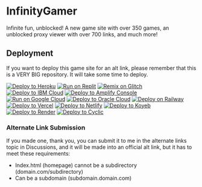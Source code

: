 # InfinityGamer

Infinite fun, unblocked!
A new game site with over 350 games, an unblocked proxy viewer with over 700 links, and much more!

## Deployment

If you want to deploy this game site for an alt link, please remember that this is a VERY BIG repository. It will take some time to deploy.

[![Deploy to Heroku](https://binbashbanana.github.io/deploy-buttons/buttons/remade/heroku.svg)](https://heroku.com/deploy/?template=https://github.com/InfinityGamer-Game-Site/InfinityGamer)
[![Run on Replit](https://binbashbanana.github.io/deploy-buttons/buttons/remade/replit.svg)](https://replit.com/github/InfinityGamer-Game-Site/InfinityGamer)
[![Remix on Glitch](https://binbashbanana.github.io/deploy-buttons/buttons/remade/glitch.svg)](https://glitch.com/edit/#!/import/github/InfinityGamer-Game-Site/InfinityGamer)
[![Deploy to IBM Cloud](https://binbashbanana.github.io/deploy-buttons/buttons/remade/ibmcloud.svg)](https://cloud.ibm.com/devops/setup/deploy?repository=https://github.com/InfinityGamer-Game-Site/InfinityGamer)
[![Deploy to Amplify Console](https://binbashbanana.github.io/deploy-buttons/buttons/remade/amplifyconsole.svg)](https://console.aws.amazon.com/amplify/home#/deploy?repo=https://github.com/InfinityGamer-Game-Site/InfinityGamer)
[![Run on Google Cloud](https://binbashbanana.github.io/deploy-buttons/buttons/remade/googlecloud.svg)](https://deploy.cloud.run/?git_repo=https://github.com/InfinityGamer-Game-Site/InfinityGamer)
[![Deploy to Oracle Cloud](https://binbashbanana.github.io/deploy-buttons/buttons/remade/oraclecloud.svg)](https://cloud.oracle.com/resourcemanager/stacks/create?zipUrl=https://github.com/InfinityGamer-Game-Site/InfinityGamer/archive/refs/heads/main.zip)
[![Deploy on Railway](https://binbashbanana.github.io/deploy-buttons/buttons/remade/railway.svg)](https://railway.app/new/template?template=https://github.com/InfinityGamer-Game-Site/InfinityGamer)
[![Deploy to Vercel](https://binbashbanana.github.io/deploy-buttons/buttons/remade/vercel.svg)](https://vercel.com/new/clone?repository-url=https://github.com/InfinityGamer-Game-Site/InfinityGamer)
[![Deploy to Netlify](https://binbashbanana.github.io/deploy-buttons/buttons/remade/netlify.svg)](https://app.netlify.com/start/deploy?repository=https://github.com/InfinityGamer-Game-Site/InfinityGamer)
[![Deploy to Koyeb](https://binbashbanana.github.io/deploy-buttons/buttons/remade/koyeb.svg)](https://app.koyeb.com/deploy?type=git&repository=github.com/InfinityGamer-Game-Site/InfinityGamer&branch=Main&name=InfinityGamer)
[![Deploy to Render](https://binbashbanana.github.io/deploy-buttons/buttons/remade/render.svg)](https://render.com/deploy?repo=https://github.com/InfinityGamer-Game-Site/InfinityGamer)
[![Deploy to Cyclic](https://binbashbanana.github.io/deploy-buttons/buttons/remade/cyclic.svg)](https://app.cyclic.sh/api/app/deploy/InfinityGamer-Game-Site/InfinityGamer)

### Alternate Link Submission

If you made one, thank you, you can submit it to me in the alternate links topic in Discussions, and it will be made into an official alt link, but it has to meet these requirements:

- Index.html (homepage) cannot be a subdirectory (domain.com/subdirectory)
- Can be a subdomain (subdomain.domain.com)
